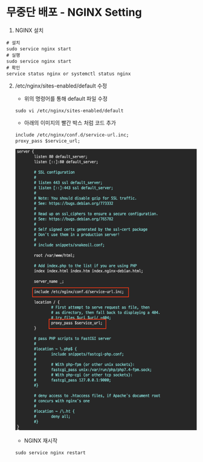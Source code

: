 # 무중단 배포 - NGINX Setting

1. NGINX 설치

```
# 설치
sudo service nginx start
# 실행
sudo service nginx start
# 확인
service status nginx or systemctl status nginx
```

2. /etc/nginx/sites-enabled/default 수정

   - 위의 명령어를 통해 default 파일 수정

   ```
   sudo vi /etc/nginx/sites-enabled/default
   ```

   - 아래의 이미지의 빨간 박스 처럼 코드 추가

   ```
   include /etc/nginx/conf.d/service-url.inc;
   proxy_pass $service_url;
   ```

   ![Zero-Downtime-Deployment-1](../assets/Zero-Downtime-Deployment-1.png)

   - NGINX 재시작

   ```
   sudo service nginx restart
   ```
